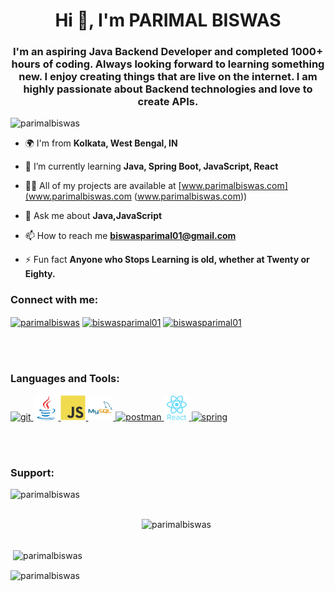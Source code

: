 <h1 align="center">Hi 👋, I'm PARIMAL BISWAS</h1>
<h3 align="center">I'm an aspiring Java Backend Developer and completed 1000+ hours of coding. Always looking forward to learning something new. I enjoy creating things that are live on the internet. I am highly passionate about Backend technologies and love to create APIs.</h3>

<p align="left"> <img src="https://komarev.com/ghpvc/?username=parimalbiswas&label=Profile%20views&color=0e75b6&style=flat" alt="parimalbiswas" /> </p>



- 🌍 I'm from **Kolkata, West Bengal, IN**

- 🌱 I’m currently learning **Java, Spring Boot, JavaScript, React**

- 👨‍💻 All of my projects are available at [www.parimalbiswas.com](www.parimalbiswas.com (www.parimalbiswas.com))

- 💬 Ask me about **Java,JavaScript**

- 📫 How to reach me **biswasparimal01@gmail.com**

- ⚡ Fun fact **Anyone who Stops Learning is old, whether at Twenty or Eighty.**

<h3 align="left">Connect with me:</h3>
<p align="left">
<a href="https://linkedin.com/in/parimalbiswas" target="blank"><img align="center" src="https://raw.githubusercontent.com/rahuldkjain/github-profile-readme-generator/master/src/images/icons/Social/linked-in-alt.svg" alt="parimalbiswas" height="30" width="40" /></a>
<a href="https://www.hackerrank.com/biswasparimal01" target="blank"><img align="center" src="https://raw.githubusercontent.com/rahuldkjain/github-profile-readme-generator/master/src/images/icons/Social/hackerrank.svg" alt="biswasparimal01" height="30" width="40" /></a>
<a href="https://www.leetcode.com/biswasparimal01" target="blank"><img align="center" src="https://raw.githubusercontent.com/rahuldkjain/github-profile-readme-generator/master/src/images/icons/Social/leet-code.svg" alt="biswasparimal01" height="30" width="40" /></a>
</p><br><br>

<h3 align="left">Languages and Tools:</h3>
<p align="left"> <a href="https://git-scm.com/" target="_blank" rel="noreferrer"> <img src="https://www.vectorlogo.zone/logos/git-scm/git-scm-icon.svg" alt="git" width="40" height="40"/> </a> <a href="https://www.java.com" target="_blank" rel="noreferrer"> <img src="https://raw.githubusercontent.com/devicons/devicon/master/icons/java/java-original.svg" alt="java" width="40" height="40"/> </a> <a href="https://developer.mozilla.org/en-US/docs/Web/JavaScript" target="_blank" rel="noreferrer"> <img src="https://raw.githubusercontent.com/devicons/devicon/master/icons/javascript/javascript-original.svg" alt="javascript" width="40" height="40"/> </a> <a href="https://www.mysql.com/" target="_blank" rel="noreferrer"> <img src="https://raw.githubusercontent.com/devicons/devicon/master/icons/mysql/mysql-original-wordmark.svg" alt="mysql" width="40" height="40"/> </a> <a href="https://postman.com" target="_blank" rel="noreferrer"> <img src="https://www.vectorlogo.zone/logos/getpostman/getpostman-icon.svg" alt="postman" width="40" height="40"/> </a> <a href="https://reactjs.org/" target="_blank" rel="noreferrer"> <img src="https://raw.githubusercontent.com/devicons/devicon/master/icons/react/react-original-wordmark.svg" alt="react" width="40" height="40"/> </a> <a href="https://spring.io/" target="_blank" rel="noreferrer"> <img src="https://www.vectorlogo.zone/logos/springio/springio-icon.svg" alt="spring" width="40" height="40"/> </a> </p><br><br>

<h3 align="left">Support:</h3>
<p><a href="https://www.buymeacoffee.com/parimalbiswas"> <img align="left" src="https://cdn.buymeacoffee.com/buttons/v2/default-yellow.png" height="50" width="210" alt="parimalbiswas" /></a></p><br><br>

<p><img align="left" src="https://github-readme-stats.vercel.app/api/top-langs?username=parimalbiswas&show_icons=true&locale=en&layout=compact" alt="parimalbiswas" /></p><br><br>

<p>&nbsp;<img align="center" src="https://github-readme-stats.vercel.app/api?username=parimalbiswas&show_icons=true&locale=en" alt="parimalbiswas" /></p>

<p><img align="center" src="https://github-readme-streak-stats.herokuapp.com/?user=parimalbiswas&" alt="parimalbiswas" /></p>
